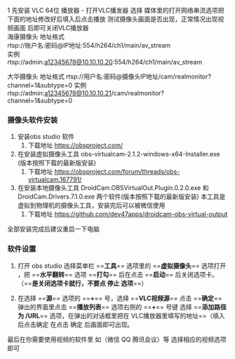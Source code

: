 1  先安装   VLC 64位 播放器 
	-  打开VLC播发器 选择 媒体里的打开网络串流选项把下面的地址修改好后填入后点击播放  测试摄像头画面是否出现，正常情况出现视频画面 后即可关闭VLC播放器  
 海康摄像头
 地址格式  
rtsp://账户名:密码@IP地址:554/h264/ch1/main/av_stream  
实例  
rtsp://admin:a12345678@10.10.10.20:554/h264/ch1/main/av_stream

大华摄像头
地址格式
rtsp://用户名:密码@摄像头IP地址/cam/realmonitor?channel=1&subtype=0
实例
rtsp://admin:a12345678@10.10.10.21/cam/realmonitor?channel=1&subtype=0

### 摄像头软件安装
1. 安装obs studio 软件  
	1. 下载地址   https://obsproject.com/
2. 在安装虚拟摄像头工具  obs-virtualcam-2.1.2-windows-x64-Installer.exe  (版本按照下载的最新版安装)  
	1. 下载地址   https://obsproject.com/forum/threads/obs-virtualcam.167791/
3. 在安装本地摄像头工具  DroidCam.OBSVirtualOut.Plugin.0.2.0.exe 和 DroidCam.Drivers.7.1.0.exe 两个软件(版本按照下载的最新版安装) 本工具是虚拟到物理机的摄像头工具，安装完后可以被微信使用
	1. 下载地址  https://github.com/dev47apps/droidcam-obs-virtual-output

全部安装完成后建议重启一下电脑

### 软件设置
1. 打开  obs studio  选择菜单栏 ==**工具**== 选项里的 ==**虚拟摄像头**== 选项打开 ，把 ==**水平翻转**== 选项 ==**打勾**== 后在点击 ==**启动**== 后关闭选项卡。（==**是关闭选项卡就行，不要点   停止   选项**==）

2. 在选择 ==**源**== 选项的 ==**+**== 号，选择 ==**VLC视频源**== 点击 ==**确定**== 弹出的界面里点击 ==**播放列表**== 选项右侧的 ==**+**== 号键  选择 ==**添加路径为 /URL**== 选项，在弹出的对话框里把在   VLC播放器里填写的地址==（填入后点击确定  在点击   确定  后画面即可出现。

最后在你需要使用视频的软件里 如（微信  QQ  腾讯会议）等 选择相应的视频选项即可
